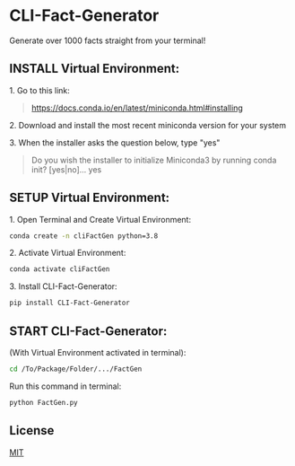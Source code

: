 # CLI-Fact-Generator
Generate over 1000 facts straight from your terminal!

## INSTALL Virtual Environment:

1\. Go to this link:

>https://docs.conda.io/en/latest/miniconda.html#installing

2\. Download and install the most recent miniconda version for your system

3\. When the installer asks the question below, type "yes"
>Do you wish the installer to initialize Miniconda3 by running conda init? [yes|no]... yes

## SETUP Virtual Environment:

1\. Open Terminal and Create Virtual Environment:
```bash 
conda create -n cliFactGen python=3.8
```
2\. Activate Virtual Environment:
```bash 
conda activate cliFactGen
```
3\. Install CLI-Fact-Generator:
```bash 
pip install CLI-Fact-Generator
```

## START CLI-Fact-Generator:
(With Virtual Environment activated in terminal):
```bash 
cd /To/Package/Folder/.../FactGen
``` 
Run this command in terminal:
```bash 
python FactGen.py
```

## License
[MIT](https://choosealicense.com/licenses/mit/)
